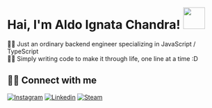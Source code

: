 # Hai, I'm Aldo Ignata Chandra! <img src="https://media.giphy.com/media/cIn5fTcjnKhStIeAef/giphy.gif" width="50px">
👨‍💻 Just an ordinary backend engineer specializing in JavaScript / TypeScript <br>
👨‍💻 Simply writing code to make it through life, one line at a time :D <br>

## 🧑‍🚀 Connect with me
[![Instagram](https://img.shields.io/badge/Instagram-%23E4405F.svg?logo=Instagram&logoColor=white)][instagram]
[![Linkedin](https://custom-icon-badges.demolab.com/badge/LinkedIn-0A66C2?logo=linkedin-white&logoColor=fff)][linkedin]
[![Steam](https://img.shields.io/badge/Steam-%23000000.svg?logo=steam&logoColor=white)][steam]

[instagram]: https://instagram.com/aldoignatachandra
[linkedin]: https://linkedin.com/in/aldo-ignata-chandra-295545147
[steam]: https://steamcommunity.com/id/fromthenewworld
